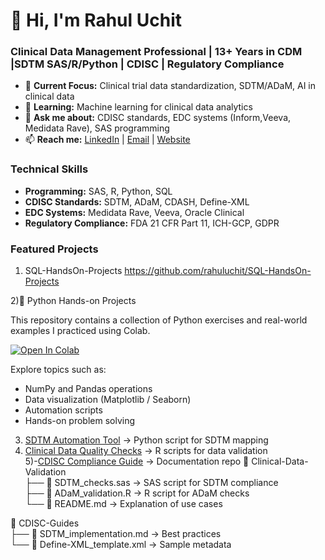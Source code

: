 # 👋 Hi, I'm Rahul Uchit
### **Clinical Data Management Professional | 13+ Years in CDM |SDTM SAS/R/Python | CDISC | Regulatory Compliance**  

- 🔭 **Current Focus:** Clinical trial data standardization, SDTM/ADaM, AI in clinical data  
- 🌱 **Learning:** Machine learning for clinical data analytics  
- 💬 **Ask me about:** CDISC standards, EDC systems (Inform,Veeva, Medidata Rave), SAS programming  
- 📫 **Reach me:** [LinkedIn](https://linkedin.com/in/rahuluchit1111) | [Email](mailto:raulfia.uchit@gmail.com) | [Website](https://clinical-trials-pro.emergent.host/) 

### **Technical Skills**  
- **Programming:** SAS, R, Python, SQL  
- **CDISC Standards:** SDTM, ADaM, CDASH, Define-XML  
- **EDC Systems:** Medidata Rave, Veeva, Oracle Clinical  
- **Regulatory Compliance:** FDA 21 CFR Part 11, ICH-GCP, GDPR  

### **Featured Projects** 
1) SQL-HandsOn-Projects
https://github.com/rahuluchit/SQL-HandsOn-Projects

2)🐍 Python Hands-on Projects

This repository contains a collection of Python exercises and real-world examples I practiced using Colab.

[![Open In Colab](https://colab.research.google.com/assets/colab-badge.svg)](https://colab.research.google.com/drive/1UDDyq4Q_KNOEccoLMNBDKJPlYV6tEoom)

Explore topics such as:
- NumPy and Pandas operations
- Data visualization (Matplotlib / Seaborn)
- Automation scripts
- Hands-on problem solving

3) [SDTM Automation Tool](https://github.com/your-repo) → Python script for SDTM mapping  
4) [Clinical Data Quality Checks](https://github.com/your-repo) → R scripts for data validation  
5)-[CDISC Compliance Guide](https://github.com/your-repo) → Documentation repo 
📂 Clinical-Data-Validation  
├── 📄 SDTM_checks.sas  → SAS script for SDTM compliance  
├── 📄 ADaM_validation.R → R script for ADaM checks  
└── 📄 README.md → Explanation of use cases  

📂 CDISC-Guides  
├── 📄 SDTM_implementation.md → Best practices  
└── 📄 Define-XML_template.xml → Sample metadata
